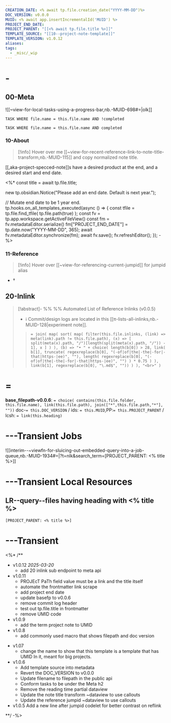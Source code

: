 ```yaml
---
CREATION_DATE: <% await tp.file.creation_date("YYYY-MM-DD")%>
DOC_VERSION: v0.0.0
MUID: <% await app.insertIncrementalId('MUID') %>
PROJECT_END_DATE: 
PROJECT_PARENT: "[[<% await tp.file.title %>]]"
TEMPLATE_SOURCE: "[[10--project-note-template]]"
TEMPLATE_VERSION: v1.0.12
aliases: 
tags:
  - _misc/_wip
---
```


# -

## 00-Meta

![[~view-for-local-tasks-using-a-progress-bar,nb.-MUID-698#=|olk]]

```dataview
TASK WHERE file.name = this.file.name AND !completed
```
```dataview
TASK WHERE file.name = this.file.name AND completed
```

### 10-About

> [!info] Hover over me [[~view-for-recent-reference-link-to-note-title-transform,nb.-MUID-115]] and copy normalized note title.

[[,aka-project-specced-note]]s have a desired product at the end, and a desired start and end date. 

<%* 
const title = await tp.file.title;

new tp.obsidian.Notice("Please add an end date. Default is next year.");

// Mutate end date to be 1 year end.
tp.hooks.on_all_templates_executed(async () => { 
	const tfile = tp.file.find_tfile(
		tp.file.path(true)
	);
	const fv = tp.app.workspace.getActiveFileView()
	const fm = fv.metadataEditor.serialize()
	fm["PROJECT_END_DATE"] = tp.date.now("YYYY-MM-DD", 365);
	await fv.metadataEditor.synchronize(fm);
	await fv.save();
	fv.refreshEditor();
});
-%>
### 11-Reference

> [!info] Hover over [[~view-for-referencing-current-jumpid]] for jumpid alias

* †

## 20-Inlink

> [!abstract]- %%  %% Automated List of Reference Inlinks (v0.0.5)
> * ℹ Commit/design logs are located in this [[π-lists-all-inlinks,nb.-MUID-128|experiment note]]. 
> > `= join( map( sort( map( filter(this.file.inlinks, (link) => meta(link).path != this.file.path), (x) => [ split(meta(x).path, "/")[length(split(meta(x).path, "/")) - 1], x ] ) ), (b) => "• " + choice( length(b[0]) > 28, link( b[1], truncate( regexreplace(b[0], "(-of|of|the|-the|-for|-that|https-|ee)", ""), length( regexreplace(b[0], "(-of|of|the|-the|-for|-that|https-|ee)", "") ) * 0.75 ) ), link(b[1], regexreplace(b[0], "\.md$", "")) ) ), "<br>" )`



# =

**base_filepath-v0.0.6**: `= choice( contains(this.file.folder, this.file.name), link(this.file.path), join(["*",this.file.path,"*"], ""))` doc-`= this.DOC_VERSION` / ids: `= this.MUID`,PP:`= this.PROJECT_PARENT` / lcsh: `= link(this.heading)`



# ---Transient Jobs

![[interim--~viewfn-for-sluicing-out-embedded-query-into-a-job-queue,nb.-MUID-1934#=|?t=nlk&search_term=[PROJECT_PARENT: <% title %>]]

# ---Transient Local Resources

## LR--query--files having heading with <% title %>

```query
[PROJECT_PARENT: <% title %>]
```




# ---Transient


<%* /**
- v1.0.12 *2025-03-20*
	- add 20 inlink sub endpoint to meta api
- v1.0.11
	- PROJEcT PaTh field value must be a link and the title itself
	- automate the frontmatter link scrape
	- add project end date
	- update basefp to v0.0.6
	- remove commit log header
	- test out tp.file.title in frontmatter
	- remove UMID code
- v1.0.9
	- add the term project note to UMID
- v1.0.8
  - add commonly used macro that shows filepath and doc version
* v1.07
  * change the name to show that this template is a template that has UMID In it, meant for big projects.
* v1.0.6 
  * Add template source into metadata
  * Revert the DOC_VERSION to v0.0.0
  * Update filename to filepath in the public api
  * Conform tasks to be under the Meta h2
  * Remove the reading time partial dataview
  * Update the note title transform ~dataview to use callouts
  * Update the reference jumpid ~dataview to use callouts
* v1.0.5 Add a new line after jumpid codelet for better contrast on reflink

**/ -%>
